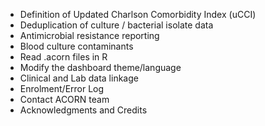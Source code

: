 - Definition of Updated Charlson Comorbidity Index (uCCI)
- Deduplication of culture / bacterial isolate data
- Antimicrobial resistance reporting
- Blood culture contaminants
- Read .acorn files in R
- Modify the dashboard theme/language
- Clinical and Lab data linkage
- Enrolment/Error Log
- Contact ACORN team
- Acknowledgments and Credits